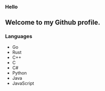 ### Hello

Welcome to my Github profile.
---


### Languages
- Go
- Rust
- C++
- C
- C#
- Python
- Java
- JavaScript


